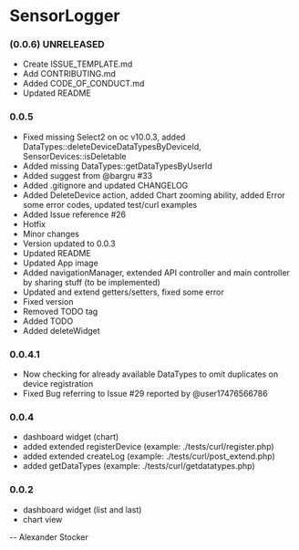 # SensorLogger
### (0.0.6) UNRELEASED
  * Create ISSUE_TEMPLATE.md
  * Add CONTRIBUTING.md
  * Added CODE_OF_CONDUCT.md
  * Updated README
  
### 0.0.5
  * Fixed missing Select2 on oc v10.0.3, added DataTypes::deleteDeviceDataTypesByDeviceId, SensorDevices::isDeletable
  * Added missing DataTypes::getDataTypesByUserId
  * Added suggest from @bargru #33
  * Added .gitignore and updated CHANGELOG
  * Added DeleteDevice action, added Chart zooming ability, added Error some error codes, updated test/curl examples
  * Added Issue reference #26
  * Hotfix
  * Minor changes
  * Version updated to 0.0.3
  * Updated README
  * Updated App image
  * Added navigationManager, extended API controller and main controller by sharing stuff (to be implemented)
  * Updated and extend getters/setters, fixed some error
  * Fixed version
  * Removed TODO tag
  * Added TODO
  * Added deleteWidget

### 0.0.4.1

  * Now checking for already available DataTypes to omit duplicates on device registration
  * Fixed Bug referring to Issue #29 reported by @user17476566786

### 0.0.4

  * dashboard widget (chart)
  * added extended registerDevice (example: ./tests/curl/register.php)
  * added extended createLog (example: ./tests/curl/post_extend.php)
  * added getDataTypes (example: ./tests/curl/getdatatypes.php)

### 0.0.2

 * dashboard widget (list and last)
 * chart view

-- Alexander Stocker
